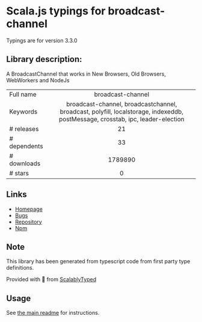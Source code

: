 
# Scala.js typings for broadcast-channel

Typings are for version 3.3.0

## Library description:
A BroadcastChannel that works in New Browsers, Old Browsers, WebWorkers and NodeJs

|                    |                 |
| ------------------ | :-------------: |
| Full name          | broadcast-channel |
| Keywords           | broadcast-channel, broadcastchannel, broadcast, polyfill, localstorage, indexeddb, postMessage, crosstab, ipc, leader-election |
| # releases         | 21 |
| # dependents       | 33 |
| # downloads        | 1789890 |
| # stars            | 0 |

## Links
- [Homepage](https://github.com/pubkey/broadcast-channel#readme)
- [Bugs](https://github.com/pubkey/broadcast-channel/issues)
- [Repository](https://github.com/pubkey/broadcast-channel)
- [Npm](https://www.npmjs.com/package/broadcast-channel)
    


## Note
This library has been generated from typescript code from first party type definitions.

Provided with :purple_heart: from [ScalablyTyped](https://github.com/oyvindberg/ScalablyTyped)

## Usage
See [the main readme](../../readme.md) for instructions.



